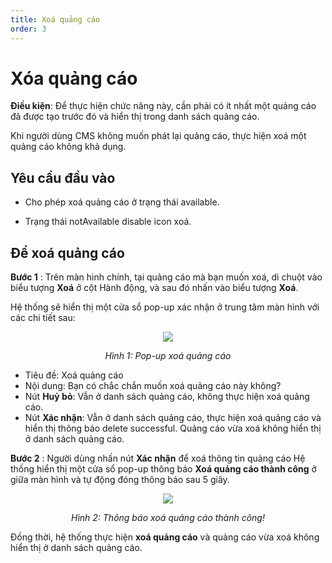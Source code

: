 ```yaml
---
title: Xoá quảng cáo
order: 3
---
```


# Xóa quảng cáo

**Điều kiện**: Để thực hiện chức năng này, cần phải có ít nhất một quảng cáo đã được tạo trước đó và hiển thị trong danh sách quảng cáo.

Khi người dùng CMS không muốn phát lại quảng cáo, thực hiện xoá một quảng cáo không khả dụng.

## Yêu cầu đầu vào

- Cho phép xoá quảng cáo ở trạng thái available.

- Trạng thái notAvailable disable icon xoá.

## Để xoá quảng cáo

**Bước 1** :
Trên màn hình chính, tại quảng cáo mà bạn muốn xoá, di chuột vào biểu tượng **Xoá** ở cột Hành động, và sau đó nhấn vào biểu tượng **Xoá**.

Hệ thống sẽ hiển thị một cửa sổ pop-up xác nhận ở trung tâm màn hình với các chi tiết sau:

<center>

![](/images/dai/pop-up-delete-ad.png)

_Hình 1: Pop-up xoá quảng cáo_

</center>

- Tiêu đề: Xoá quảng cáo
- Nội dung: Bạn có chắc chắn muốn xoá quảng cáo này không?
- Nút **Huỷ bỏ**: Vẫn ở danh sách quảng cáo, không thực hiện xoá quảng cáo.
- Nút **Xác nhận**: Vẫn ở danh sách quảng cáo, thực hiện xoá quảng cáo và hiển thị thông báo delete successful. Quảng cáo vừa xoá không hiển thị ở danh sách quảng cáo.

**Bước 2** : Người dùng nhấn nút **Xác nhận** để xoá thông tin quảng cáo
Hệ thống hiển thị một cửa sổ pop-up thông báo **Xoá quảng cáo thành công** ở giữa màn hình và tự động đóng thông báo sau 5 giây.

<center>

![](/images/dai/success-delete.png)

_Hình 2: Thông báo xoá quảng cáo thành công!_

</center>

Đồng thời, hệ thống thực hiện **xoá quảng cáo** và quảng cáo vừa xoá không hiển thị ở danh sách quảng cáo.
